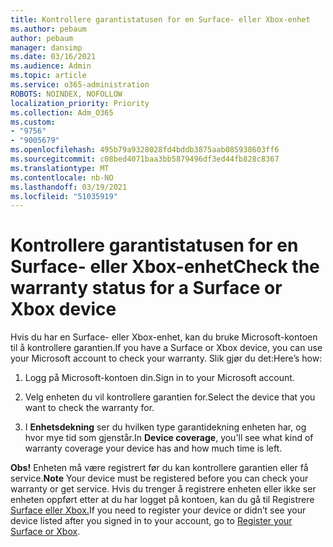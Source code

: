```yaml
---
title: Kontrollere garantistatusen for en Surface- eller Xbox-enhet
ms.author: pebaum
author: pebaum
manager: dansimp
ms.date: 03/16/2021
ms.audience: Admin
ms.topic: article
ms.service: o365-administration
ROBOTS: NOINDEX, NOFOLLOW
localization_priority: Priority
ms.collection: Adm_O365
ms.custom:
- "9756"
- "9005679"
ms.openlocfilehash: 495b79a9328028fd4bddb3875aab085938603ff6
ms.sourcegitcommit: c08bed4071baa3bb5879496df3ed44fb828c8367
ms.translationtype: MT
ms.contentlocale: nb-NO
ms.lasthandoff: 03/19/2021
ms.locfileid: "51035919"
---
```

# <a name="check-the-warranty-status-for-a-surface-or-xbox-device"></a><span data-ttu-id="3837c-102">Kontrollere garantistatusen for en Surface- eller Xbox-enhet</span><span class="sxs-lookup"><span data-stu-id="3837c-102">Check the warranty status for a Surface or Xbox device</span></span>

<span data-ttu-id="3837c-103">Hvis du har en Surface- eller Xbox-enhet, kan du bruke Microsoft-kontoen til å kontrollere garantien.</span><span class="sxs-lookup"><span data-stu-id="3837c-103">If you have a Surface or Xbox device, you can use your Microsoft account to check your warranty.</span></span> <span data-ttu-id="3837c-104">Slik gjør du det:</span><span class="sxs-lookup"><span data-stu-id="3837c-104">Here’s how:</span></span>

1. <span data-ttu-id="3837c-105">Logg på Microsoft-kontoen din.</span><span class="sxs-lookup"><span data-stu-id="3837c-105">Sign in to your Microsoft account.</span></span> 

1. <span data-ttu-id="3837c-106">Velg enheten du vil kontrollere garantien for.</span><span class="sxs-lookup"><span data-stu-id="3837c-106">Select the device that you want to check the warranty for.</span></span>

1. <span data-ttu-id="3837c-107">I **Enhetsdekning** ser du hvilken type garantidekning enheten har, og hvor mye tid som gjenstår.</span><span class="sxs-lookup"><span data-stu-id="3837c-107">In **Device coverage**, you'll see what kind of warranty coverage your device has and how much time is left.</span></span>

<span data-ttu-id="3837c-108">**Obs!** Enheten må være registrert før du kan kontrollere garantien eller få service.</span><span class="sxs-lookup"><span data-stu-id="3837c-108">**Note** Your device must be registered before you can check your warranty or get service.</span></span> <span data-ttu-id="3837c-109">Hvis du trenger å registrere enheten eller ikke ser enheten oppført etter at du har logget på kontoen, kan du gå til Registrere [Surface eller Xbox.](https://support.microsoft.com/surface/register-your-surface-or-xbox-fd7d73f8-b0e6-c9fa-e83b-0b64652e2376)</span><span class="sxs-lookup"><span data-stu-id="3837c-109">If you need to register your device or didn’t see your device listed after you signed in to your account, go to [Register your Surface or Xbox](https://support.microsoft.com/surface/register-your-surface-or-xbox-fd7d73f8-b0e6-c9fa-e83b-0b64652e2376).</span></span>
